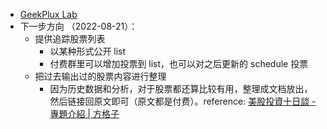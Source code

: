 - [GeekPlux Lab](https://geekplux.zhubai.love)
- 下一步方向 （2022-08-21）：
	- 提供追踪股票列表
		- 以某种形式公开 list
		- 付费群里可以增加投票到 list，也可以对之后更新的 schedule 投票
	- 把过去输出过的股票内容进行整理
		- 因为历史数据和分析，对于股票都还算比较有用，整理成文档放出，然后链接回原文即可（原文都是付费）。reference: [美股投資十日談 - 專題介紹 | 方格子](https://vocus.cc/usinvest/introduce)